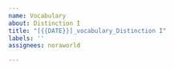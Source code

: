 ```yaml
---
name: Vocabulary
about: Distinction I
title: "[{{DATE}}]_vocabulary_Distinction I"
labels: ''
assignees: noraworld

---
```




